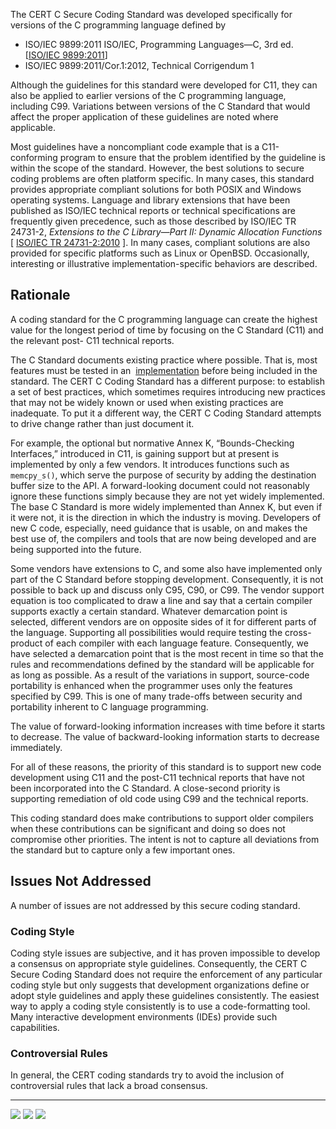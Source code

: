 The CERT C Secure Coding Standard was developed specifically for versions of the C programming language defined by

-   ISO/IEC 9899:2011 ISO/IEC, Programming Languages—C, 3rd ed. \[[ISO/IEC 9899:2011](https://wiki.sei.cmu.edu/confluence/display/c/AA.+Bibliography#AA.Bibliography-ISO-IEC9899-2011)\]
-   ISO/IEC 9899:2011/Cor.1:2012, Technical Corrigendum 1

Although the guidelines for this standard were developed for C11, they can also be applied to earlier versions of the C programming language, including C99. Variations between versions of the C Standard that would affect the proper application of these guidelines are noted where applicable.

Most guidelines have a noncompliant code example that is a C11-conforming program to ensure that the problem identified by the guideline is within the scope of the standard. However, the best solutions to secure coding problems are often platform specific. In many cases, this standard provides appropriate compliant solutions for both POSIX and Windows operating systems. Language and library extensions that have been published as ISO/IEC technical reports or technical specifications are frequently given precedence, such as those described by ISO/IEC TR 24731-2, _Extensions to the C Library—Part II: Dynamic Allocation Functions_ \[ [ISO/IEC TR 24731-2:2010](https://wiki.sei.cmu.edu/confluence/display/c/AA.+Bibliography#AA.Bibliography-ISO/IECTR24731-2-2010) \]. In many cases, compliant solutions are also provided for specific platforms such as Linux or OpenBSD. Occasionally, interesting or illustrative implementation-specific behaviors are described.

## Rationale

A coding standard for the C programming language can create the highest value for the longest period of time by focusing on the C Standard (C11) and the relevant post- C11 technical reports.

The C Standard documents existing practice where possible. That is, most features must be tested in an  [implementation](https://wiki.sei.cmu.edu/confluence/display/c/BB.+Definitions#BB.Definitions-implementation) before being included in the standard. The CERT C Coding Standard has a different purpose: to establish a set of best practices, which sometimes requires introducing new practices that may not be widely known or used when existing practices are inadequate. To put it a different way, the CERT C Coding Standard attempts to drive change rather than just document it.

For example, the optional but normative Annex K, “Bounds-Checking Interfaces,” introduced in C11, is gaining support but at present is implemented by only a few vendors. It introduces functions such as `memcpy_s()`, which serve the purpose of security by adding the destination buffer size to the API. A forward-looking document could not reasonably ignore these functions simply because they are not yet widely implemented. The base C Standard is more widely implemented than Annex K, but even if it were not, it is the direction in which the industry is moving. Developers of new C code, especially, need guidance that is usable, on and makes the best use of, the compilers and tools that are now being developed and are being supported into the future.

Some vendors have extensions to C, and some also have implemented only part of the C Standard before stopping development. Consequently, it is not possible to back up and discuss only C95, C90, or C99. The vendor support equation is too complicated to draw a line and say that a certain compiler supports exactly a certain standard. Whatever demarcation point is selected, different vendors are on opposite sides of it for different parts of the language. Supporting all possibilities would require testing the cross-product of each compiler with each language feature. Consequently, we have selected a demarcation point that is the most recent in time so that the rules and recommendations defined by the standard will be applicable for as long as possible. As a result of the variations in support, source-code portability is enhanced when the programmer uses only the features specified by C99. This is one of many trade-offs between security and portability inherent to C language programming.

The value of forward-looking information increases with time before it starts to decrease. The value of backward-looking information starts to decrease immediately.

For all of these reasons, the priority of this standard is to support new code development using C11 and the post-C11 technical reports that have not been incorporated into the C Standard. A close-second priority is supporting remediation of old code using C99 and the technical reports.

This coding standard does make contributions to support older compilers when these contributions can be significant and doing so does not compromise other priorities. The intent is not to capture all deviations from the standard but to capture only a few important ones.

## Issues Not Addressed

A number of issues are not addressed by this secure coding standard.

### Coding Style

Coding style issues are subjective, and it has proven impossible to develop a consensus on appropriate style guidelines. Consequently, the CERT C Secure Coding Standard does not require the enforcement of any particular coding style but only suggests that development organizations define or adopt style guidelines and apply these guidelines consistently. The easiest way to apply a coding style consistently is to use a code-formatting tool. Many interactive development environments (IDEs) provide such capabilities.

### Controversial Rules

In general, the CERT coding standards try to avoid the inclusion of controversial rules that lack a broad consensus.

___

**[![](https://wiki.sei.cmu.edu/confluence/download/attachments/87152044/button_arrow_left.png?version=1&modificationDate=1201021124000&api=v2)](https://wiki.sei.cmu.edu/confluence/display/c/Introduction)** **[![](https://wiki.sei.cmu.edu/confluence/download/attachments/87152044/button_arrow_up.png?version=1&modificationDate=1201021146000&api=v2)](https://wiki.sei.cmu.edu/confluence/display/c/1+Front+Matter)** **[![](https://wiki.sei.cmu.edu/confluence/download/attachments/87152044/button_arrow_right.png?version=1&modificationDate=1201021137000&api=v2)](https://wiki.sei.cmu.edu/confluence/display/c/History)**